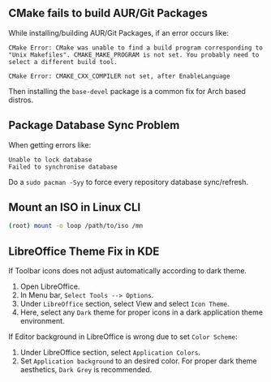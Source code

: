 ## CMake fails to build AUR/Git Packages

While installing/building AUR/Git Packages, if an error occurs like:

```
CMake Error: CMake was unable to find a build program corresponding to "Unix Makefiles". CMAKE_MAKE_PROGRAM is not set. You probably need to select a different build tool.

CMake Error: CMAKE_CXX_COMPILER not set, after EnableLanguage
```

Then installing the `base-devel` package is a common fix for Arch based distros.

## Package Database Sync Problem

When getting errors like:

```
Unable to lock database
Failed to synchronise database
```

Do a `sudo pacman -Syy` to force every repository database sync/refresh.

## Mount an ISO in Linux CLI

```sh
(root) mount -o loop /path/to/iso /mn
```

## LibreOffice Theme Fix in KDE

If Toolbar icons does not adjust automatically according to dark theme.

1. Open LibreOffice.
2. In Menu bar, `Select Tools --> Options`.
3. Under `LibreOffice` section, select View and select `Icon Theme`.
4. Here, select any `Dark` theme for proper icons in a dark application theme environment.

If Editor background in LibreOffice is wrong due to set `Color Scheme`:

1. Under LibreOffice section, select `Application Colors`.
2. Set `Application background` to an desired color. For proper dark theme aesthetics, `Dark Grey` is recommended.